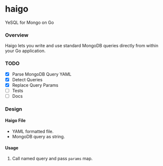 # haigo
YeSQL for Mongo on Go

### Overview
Haigo lets you write and use standard MongoDB queries directly from within your
Go application.


### TODO

- [x] Parse MongoDB Query YAML
- [x] Detect Queries
- [x] Replace Query Params
- [ ] Tests
- [ ] Docs

### Design

#### Haigo File

* YAML formatted file.
* MongoDB query as string.

#### Usage

1. Call named query and pass `params` map.
